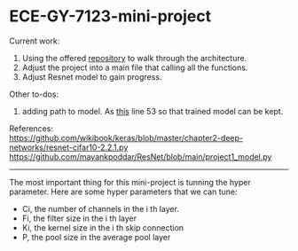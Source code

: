 # ECE-GY-7123-mini-project
Current work:  
1. Using the offered [repository](https://github.com/kuangliu/pytorch-cifar/blob/master/main.py) to walk through the architecture.   
2. Adjust the project into a main file that calling all the functions.   
3. Adjust Resnet model to gain progress.

Other to-dos:  
1. adding path to model. As [this](https://github.com/mayankpoddar/ResNet/blob/main/project1_model.py) line 53 so that trained model can be kept.

References:     
https://github.com/wikibook/keras/blob/master/chapter2-deep-networks/resnet-cifar10-2.2.1.py   
https://github.com/mayankpoddar/ResNet/blob/main/project1_model.py  

-------------------------------------------------------------------------------------------------------------

The most important thing for this mini-project is tunning the hyper parameter. Here are some hyper parameters that we can tune:

- Ci, the number of channels in the i th layer.
- Fi, the filter size in the i th layer
- Ki, the kernel size in the i th skip connection
- P, the pool size in the average pool layer  

